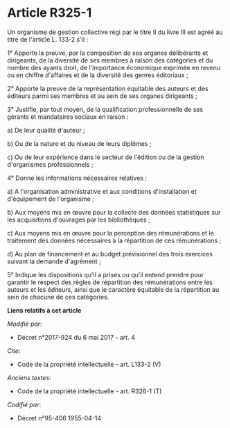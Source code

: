 # Article R325-1

Un organisme de gestion collective régi par le titre II du livre III est agréé au titre de l'article L. 133-2 s'il : 

1° Apporte la preuve, par la composition de ses organes délibérants et dirigeants, de la diversité de ses membres à raison
des catégories et du nombre des ayants droit, de l'importance économique exprimée en revenu ou en chiffre d'affaires et de la
diversité des genres éditoriaux ; 

2° Apporte la preuve de la représentation équitable des auteurs et des éditeurs parmi ses membres et au sein de ses organes
dirigeants ; 

3° Justifie, par tout moyen, de la qualification professionnelle de ses gérants et mandataires sociaux en raison : 

a) De leur qualité d'auteur ; 

b) Ou de la nature et du niveau de leurs diplômes ; 

c) Ou de leur expérience dans le secteur de l'édition ou de la gestion d'organismes professionnels ; 

4° Donne les informations nécessaires relatives : 

a) A l'organisation administrative et aux conditions d'installation et d'équipement de l'organisme ; 

b) Aux moyens mis en œuvre pour la collecte des données statistiques sur les acquisitions d'ouvrages par les bibliothèques ; 

c) Aux moyens mis en œuvre pour la perception des rémunérations et le traitement des données nécessaires à la répartition de
ces rémunérations ; 

d) Au plan de financement et au budget prévisionnel des trois exercices suivant la demande d'agrément ; 

5° Indique les dispositions qu'il a prises ou qu'il entend prendre pour garantir le respect des règles de répartition des
rémunérations entre les auteurs et les éditeurs, ainsi que le caractère équitable de la répartition au sein de chacune de ces
catégories.

**Liens relatifs à cet article**

_Modifié par_:

  - Décret n°2017-924 du 6 mai 2017 - art. 4

_Cite_:

  - Code de la propriété intellectuelle - art. L133-2 (V)

_Anciens textes_:

  - Code de la propriété intellectuelle - art. R326-1 (T)

_Codifié par_:

  - Décret n°95-406 1955-04-14
